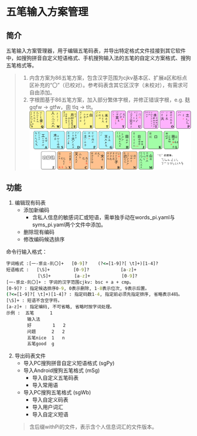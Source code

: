 # 五笔输入方案管理
## 简介
五笔输入方案管理器，用于编辑五笔码表，并导出特定格式文件挂接到其它软件中，如搜狗拼音自定义短语格式、手机搜狗输入法的五笔的自定义方案格式、搜狗五笔格式等。

> 1. 内含方案为86五笔方案，包含汉字范围为cjkv基本区、扩展a区和标点区补充的“〇”（已校对）。参考码表含其它区汉字（未校对），有需求可自由添加。
> 2. 字根图基于86五笔方案，加入部分繁体字根，并修正错误字根，e.g. 麸 gqfw $\to$ gtfw，囱 tlq $\to$ tlt。
> ![五笔字根表](./images/wubiRadicals_86_加入繁体字根_易读版.jpg)

## 功能
1. 编辑现有码表
    - 添加新编码
        - 含私人信息的敏感词汇或短语，需单独手动在words_pi.yaml与syms_pi.yaml两个文件中添加。
    - 删除现有编码
    - 修改编码候选排序

命令行输入格式：
``` cmd
字词格式 :[一-鿿㐀-䶿〇]+   [0-9]?    (?<=[1-9]?[ \t]+)[1-4]?
短语格式 :   [\S]+         [0-9]?            [a-z]+
            [\S]+         [a-z]+            [0-9]?
[一-鿿㐀-䶿〇]+ : 字词的汉字范围cjkv: bsc + a + cmp。
[0-9]? : 指定候选排序0-9, 0表示删除, 1-8表示位次, 9表示后置。
(?<=[1-9]?[ \t]+)[1-4]? : 指定码数1-4, 指定前必须先指定排序, 省略表示4码。
[\S]+ : 短语不含空字符。
[a-z]+ : 指定编码, 不可省略, 省略时按字词处理。
示例 :  五笔      1
        输入法
        好        1   2
        问题      2   2
        五笔nice  1   n
        五笔good  g
```


2. 导出码表文件
    - 导入PC搜狗拼音自定义短语格式 (sgPy)
    - 导入Android搜狗五笔格式 (mSg)
        - 导入自定义五笔码表
        - 导入常用语
    - 导入PC搜狗五笔格式 (sgWb)
        - 导入自定义码表
        - 导入用户词汇
        - 导入自定义短语
    > 含后缀withPi的文件，表示含个人信息词汇的文件版本。
